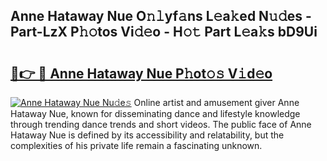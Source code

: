 ## Anne Hataway Nue O𝚗𝚕yf𝚊ns L𝚎a𝚔ed N𝚞𝚍es - Part-LzX P𝚑𝚘tos Vi𝚍𝚎o - H𝚘𝚝 Part L𝚎a𝚔s bD9Ui

# <h2><a href="http://kfahbc.oniu.top/?m=Anne+Hataway+Nue">🔗👉 🔴 Anne Hataway Nue P𝚑ot𝚘𝚜 V𝚒d𝚎o</a></h2>

[![Anne Hataway Nue Nu𝚍e𝚜](https://i.imgur.com/0qMVB7G.gif)](http://kfahbc.oniu.top/?m=Anne+Hataway+Nue)
Online artist and amusement giver Anne Hataway Nue, known for disseminating dance and lifestyle knowledge through trending dance trends and short videos. The public face of Anne Hataway Nue is defined by its accessibility and relatability, but the complexities of his private life remain a fascinating unknown.  

